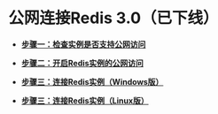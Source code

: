 # 公网连接Redis 3.0（已下线）<a name="dcs-ug-0713003"></a>

-   **[步骤一：检查实例是否支持公网访问](步骤一-检查实例是否支持公网访问.md)**  

-   **[步骤二：开启Redis实例的公网访问](步骤二-开启Redis实例的公网访问.md)**  

-   **[步骤三：连接Redis实例（Windows版）](步骤三-连接Redis实例（Windows版）.md)**  

-   **[步骤三：连接Redis实例（Linux版）](步骤三-连接Redis实例（Linux版）.md)**  


